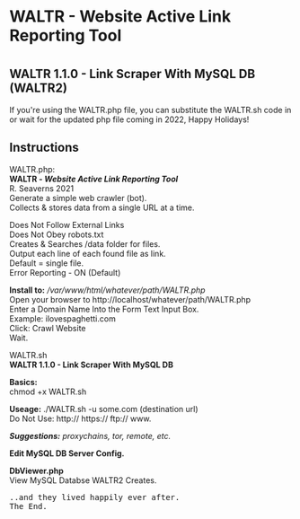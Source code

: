 <h1>WALTR - Website Active Link Reporting Tool<h1>
  <h2>WALTR 1.1.0 - Link Scraper With MySQL DB (WALTR2)</h2>
<p>If you're using the WALTR.php file, you can substitute the WALTR.sh code in<br>
  or wait for the updated php file coming in 2022, Happy Holidays!<br>
  <h2>Instructions</h2>
<p>WALTR.php:<br>
  <b>WALTR - <em>Website Active Link Reporting Tool</em></b><br>
  R. Seaverns 2021 <br>
  Generate a simple web crawler (bot).<br>
    Collects & stores data from a single URL at a time.</p>
  
  <p>Does Not Follow External Links<br>
  Does Not Obey robots.txt<br>
  Creates & Searches /data folder for files.<br>
  Output each line of each found file as link.<br>
  Default = single file.<br>
    Error Reporting - ON (Default)</p>
  
  <p><b>Install to:</b> <em>/var/www/html/whatever/path/WALTR.php</em><br>
  Open your browser to http://localhost/whatever/path/WALTR.php<br>
  Enter a Domain Name Into the Form Text Input Box.<br>
  Example: ilovespaghetti.com<br>
  Click: Crawl Website<br>
    Wait.</p>
  
  <p>WALTR.sh<br>
    <b>WALTR 1.1.0 - Link Scraper With MySQL DB</b></p>

  <p><b>Basics:</b><br>
    chmod +x WALTR.sh</p>

  <p><b>Useage:</b> ./WALTR.sh -u some.com (destination url)<br>
    Do Not Use: http:// https:// ftp:// www.</p>

  <p><b><em>Suggestions:</b> proxychains, tor, remote, etc.</em></p>

  <p><b>Edit MySQL DB Server Config.</b></p>
  
  <p><b>DbViewer.php</b><br>
  View MySQL Databse WALTR2 Creates.</p>
  
  <pre>..and they lived happily ever after.<br>The End.</pre>
